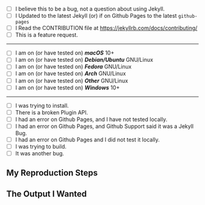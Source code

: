 <!--
  Hi! Thanks for considering to file a bug with Jekyll.  Please take the time to
  answer the basic questions. You can convert `[ ]` into `[x]` to check boxes (or submit
  and check.) If there is no need for certain fields like output and redirection, please delete
  those headers before submitting.  We know not all tickets require those steps.
  Otherwise, please try to be as detailed as possible.
  
  If you are unsure this is a bug in Jekyll, or this is a bug caused
  by a plugin that isn't directly related to Jekyll, or if this is just
  a generic usage question, please consider asking your question at
  https://talk.jekyllrb.com where non-bug questions go.
  
  Thanks!
-->

- [ ] I believe this to be a bug, not a question about using Jekyll.
- [ ] I Updated to the latest Jekyll (or) if on Github Pages to the latest `github-pages`
- [ ] I Read the CONTRIBUTION file at https://jekyllrb.com/docs/contributing/
- [ ] This is a feature request.

---

- [ ] I am on (or have tested on) ***macOS*** 10+
- [ ] I am on (or have tested on) ***Debian/Ubuntu*** GNU/Linux
- [ ] I am on (or have tested on) ***Fedora*** GNU/Linux
- [ ] I am on (or have tested on) ***Arch*** GNU/Linux
- [ ] I am on (or have tested on) ***Other*** GNU/Linux
- [ ] I am on (or have tested on) ***Windows*** 10+

<!--
  Other GNU/Linux includes Scientific GNU/Linux, CentOS GNU/Linux, and others.
  If you are on a minor sub-distro (such as ElementaryOS which does not diverge from
  Ubuntu much, please check the parent distro. Kubuntu, Edubuntu, Lubuntu should
  also be flagged as Ubuntu as their packages come from upstream Ubuntu.
-->

---

- [ ] I was trying to install.
- [ ] There is a broken Plugin API.
- [ ] I had an error on Github Pages, and I have not tested locally.
- [ ] I had an error on Github Pages, and Github Support said it was a Jekyll Bug.
- [ ] I had an error on Github Pages and I did not test it locally.
- [ ] I was trying to build.
- [ ] It was another bug.

## My Reproduction Steps

<!--
  If this error occured on Github Pages, please try to provide us with logs,
  and look at them yourself, to determine if this is an actual Jekyll bug. In
  the event you are unsure, file a ticket, however, when you do please provide
  the logs (strip them of personal information.)
  
  If you have trouble finding your logs, please email support@github.com and
  they will happily help you. If you cannot find logs, please try your best to
  replicate it locally because we cannot fix a problem if we do not know
  exactly what caused it, or within a relatively close distance.
-->

<!--
  Insert the steps you took to for this problem to exist. Such as the
  directories you created and, the full command you ran, and include any
  plugins you have installed, this is very important.
  
  If your steps are complicated, you can also submit a Github
  repository (please no zips, they will be removed and rejected by maintainers,)
  and just supply a command for us to reproduce it ourselves.
-->

## The Output I Wanted

<!-- 
  Insert the output from the command. Alter it as little as you can.
  The minimum should be personal information. Though we normally don't log
  anything like that so there should be no need to alter it.
-->

